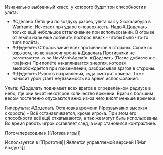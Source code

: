 Изначально выбранный класс, у которого будет три способности и ульта:
- #Сделано Летящий по воздуху разрез, ульта как у Экскалибура в Warframe. Исчезает при ударе о поверхность.
	Надо ~~#.Доделать~~  только ещё небольшое отталкивание при использовании. В отрыве от земли надо ещё добавить подброс вверх - чтобы было что-то типа полёта.
- ~~#.Доделать~~ Отбрасывание всех противников в стороны. Схоже со взрывом, но не наносит урона
	~~#.Доделать~~ Противники не разлетаются из-за NavMeshAgent'а.
	#Доделать (После добавление графики) При полёте накапливается энергия, которая высвобождается при приземлении, разбрасывая врагов в стороны.
- ~~#.Доделать~~ Рывок в направлении, куда смотрит камера. Тоже наносит урон. Даёт неуязвимость во время использования.

Ульта: #Доделать поднимает всех врагов в определённом радиусе в небо, где они висят некоторое количество времени. Враги с большим весом постепенно опускаются вниз, из-за чего висят меньше времени.

Гиперульта: #Доделать  Остановка времени (Чрезвычайно высокая скорость) - Всё останавливается, кроме игрока. При этом его способности всё ещё откатываются, а так же могут быть использованы. Во время работы игрок оставляет след, а мир становится контрастнее.

Потом переходим к [[Логика игры]]

Используется в [[Прототип]]
Является управляемой версией [[Маг воздуха]]